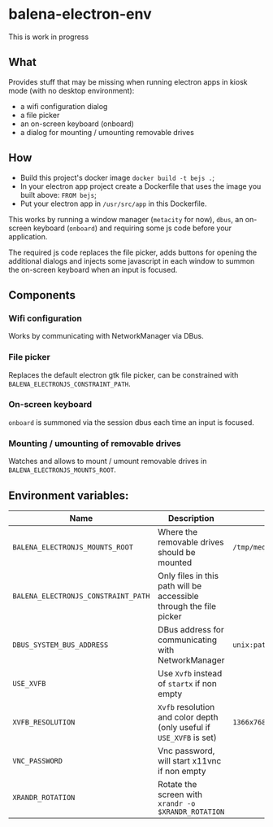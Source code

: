 # balena-electron-env

This is work in progress

## What

Provides stuff that may be missing when running electron apps in kiosk mode
(with no desktop environment):
 * a wifi configuration dialog
 * a file picker
 * an on-screen keyboard (onboard)
 * a dialog for mounting / umounting removable drives

## How

 * Build this project's docker image `docker build -t bejs .`;
 * In your electron app project create a Dockerfile that uses the image you
   built above: `FROM bejs`;
 * Put your electron app in `/usr/src/app` in this Dockerfile.

This works by running a window manager (`metacity` for now), `dbus`, an
on-screen keyboard (`onboard`) and requiring some js code before your
application.

The required js code replaces the file picker, adds buttons for opening the
additional dialogs and injects some javascript in each window to summon the
on-screen keyboard when an input is focused.

## Components

### Wifi configuration

Works by communicating with NetworkManager via DBus.

### File picker

Replaces the default electron gtk file picker, can be constrained with
`BALENA_ELECTRONJS_CONSTRAINT_PATH`.

### On-screen keyboard

`onboard` is summoned via the session dbus each time an input is focused.

### Mounting / umounting of removable drives

Watches and allows to mount / umount removable drives in
`BALENA_ELECTRONJS_MOUNTS_ROOT`.

## Environment variables:

| Name | Description | Default Value |
| ---- | ----------- | ------------- |
| `BALENA_ELECTRONJS_MOUNTS_ROOT` | Where the removable drives should be mounted| `/tmp/media` |
| `BALENA_ELECTRONJS_CONSTRAINT_PATH` | Only files in this path will be accessible through the file picker |  |
| `DBUS_SYSTEM_BUS_ADDRESS` | DBus address for communicating with NetworkManager | `unix:path=/host/run/dbus/system_bus_socket` |
| `USE_XVFB` | Use `Xvfb` instead of `startx` if non empty |  |
| `XVFB_RESOLUTION` | `Xvfb` resolution and color depth (only useful if `USE_XVFB` is set) | `1366x768x24` |
| `VNC_PASSWORD` | Vnc password, will start x11vnc if non empty |  |
| `XRANDR_ROTATION` | Rotate the screen with `xrandr -o $XRANDR_ROTATION` |  |
